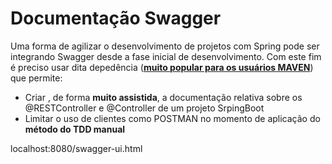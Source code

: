 # Documentação Swagger

Uma forma de agilizar o desenvolvimento de projetos com Spring pode ser integrando Swagger desde a fase inicial de desenvolvimento. Com este fim é preciso usar dita depedência (**[muito popular para os usuários MAVEN](https://mvnrepository.com/artifact/io.springfox/springfox-swagger-ui)**) que permite:
- Criar , de forma **muito assistida**, a documentação relativa sobre os @RESTController e @Controller de um projeto SrpingBoot
- Limitar o uso de clientes como POSTMAN no momento de aplicação do **método do TDD manual**

localhost:8080/swagger-ui.html
